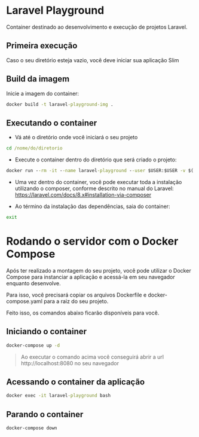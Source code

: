 # Laravel Playground

Container destinado ao desenvolvimento e execução de projetos Laravel.

## Primeira execução

Caso o seu diretório esteja vazio, você deve iniciar sua aplicação Slim

## Build da imagem

Inicie a imagem do container:

```bat
docker build -t laravel-playground-img .
```

## Executando o container

- Vá até o diretório onde você iniciará o seu projeto

```bat
cd /nome/do/diretorio
```

- Execute o container dentro do diretório que será criado o projeto:
  
```bat
docker run --rm -it --name laravel-playground --user $USER:$USER -v $('pwd'):/app -p 8080:80 laravel-playground-img bash
```

- Uma vez dentro do container, você pode executar toda a instalação utilizando o composer, conforme descrito no manual do Laravel: https://laravel.com/docs/8.x#installation-via-composer

- Ao término da instalação das dependências, saia do container:

```bat
exit
```

# Rodando o servidor com o Docker Compose

Após ter realizado a montagem do seu projeto, você pode utilizar o Docker Compose para instanciar a aplicação e acessá-la em seu navegador enquanto desenvolve. 

Para isso, você precisará copiar os arquivos Dockerfile e docker-compose.yaml para a raiz do seu projeto.

Feito isso, os comandos abaixo ficarão disponíveis para você.

## Iniciando o container

```bat
docker-compose up -d
```

> Ao executar o comando acima você conseguirá abrir a url http://localhost:8080 no seu navegador

## Acessando o container da aplicação

```bat
docker exec -it laravel-playground bash
```

## Parando o container

```bat
docker-compose down
```
